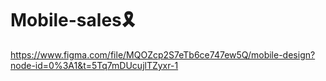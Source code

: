 # Mobile-sales🎗
https://www.figma.com/file/MQOZcp2S7eTb6ce747ew5Q/mobile-design?node-id=0%3A1&t=5Tq7mDUcujlTZyxr-1
